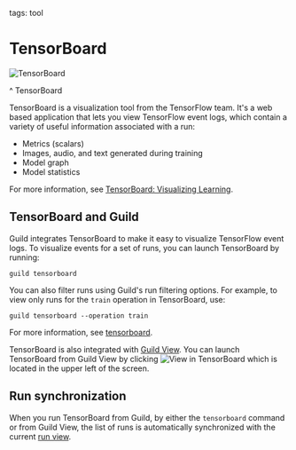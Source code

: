 tags: tool

# TensorBoard

![TensorBoard](/assets/img/tb.png)

^ TensorBoard

TensorBoard is a visualization tool from the TensorFlow team. It's a
web based application that lets you view TensorFlow event logs, which
contain a variety of useful information associated with a run:

- Metrics (scalars)
- Images, audio, and text generated during training
- Model graph
- Model statistics

For more information, see [TensorBoard: Visualizing
Learning](https://www.tensorflow.org/programmers_guide/summaries_and_tensorboard).

## TensorBoard and Guild

Guild integrates TensorBoard to make it easy to visualize TensorFlow
event logs. To visualize events for a set of runs, you can launch
TensorBoard by running:

``` command
guild tensorboard
```

You can also filter runs using Guild's run filtering options. For
example, to view only runs for the `train` operation in TensorBoard,
use:

``` command
guild tensorboard --operation train
```

For more information, see [tensorboard](cmd:tensorboard).

TensorBoard is also integrated with [Guild
View](/docs/visual/guild-view/). You can launch TensorBoard from Guild
View by clicking ![View in
TensorBoard](/assets/img/view-in-tensorboard.png) which is located in
the upper left of the screen.

## Run synchronization

When you run TensorBoard from Guild, by either the `tensorboard`
command or from Guild View, the list of runs is automatically
synchronized with the current [run view](term:run-view).
